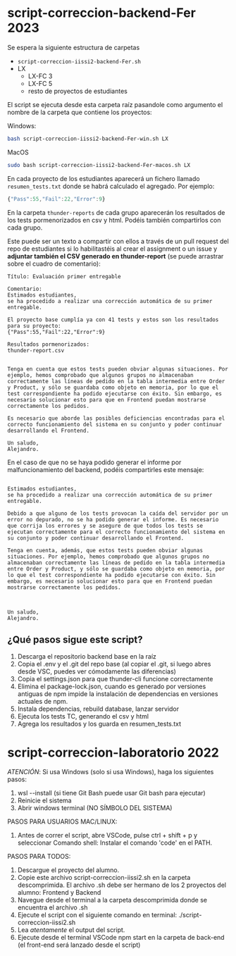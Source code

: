 # script-correccion-backend-Fer 2023

Se espera la siguiente estructura de carpetas

- `script-correccion-iissi2-backend-Fer.sh`
- LX
  - LX-FC 3
  - LX-FC 5
  - resto de proyectos de estudiantes

El script se ejecuta desde esta carpeta raíz pasandole como argumento el nombre de la carpeta que contiene los proyectos:

Windows:

```Bash
bash script-correccion-iissi2-backend-Fer-win.sh LX
```

MacOS

```Bash
sudo bash script-correccion-iissi2-backend-Fer-macos.sh LX
```

En cada proyecto de los estudiantes aparecerá un fichero llamado `resumen_tests.txt` donde se habrá calculado el agregado. Por ejemplo:

```Javascript
{"Pass":55,"Fail":22,"Error":9}
```

En la carpeta `thunder-reports` de cada grupo aparecerán los resultados de los tests pormenorizados en csv y html. Podéis también compartirlos con cada grupo.

Este puede ser un texto a compartir con ellos a través de un pull request del repo de estudiantes si lo habilitastéis al crear el assignment o un issue y **adjuntar también el CSV generado en thunder-report** (se puede arrastrar sobre el cuadro de comentario):

```Text
Título: Evaluación primer entregable

Comentario:
Estimados estudiantes,
se ha procedido a realizar una corrección automática de su primer entregable.

El proyecto base cumplía ya con 41 tests y estos son los resultados para su proyecto:
{"Pass":55,"Fail":22,"Error":9}

Resultados pormenorizados:
thunder-report.csv


Tenga en cuenta que estos tests pueden obviar algunas situaciones. Por ejemplo, hemos comprobado que algunos grupos no almacenaban correctamente las líneas de pedido en la tabla intermedia entre Order y Product, y sólo se guardaba como objeto en memoria, por lo que el test correspondiente ha podido ejecutarse con éxito. Sin embargo, es necesario solucionar esto para que en Frontend puedan mostrarse correctamente los pedidos.

Es necesario que aborde las posibles deficiencias encontradas para el correcto funcionamiento del sistema en su conjunto y poder continuar desarrollando el Frontend.

Un saludo,
Alejandro.

```

En el caso de que no se haya podido generar el informe por malfuncionamiento del backend, podéis compartirles este mensaje:

```

Estimados estudiantes,
se ha procedido a realizar una corrección automática de su primer entregable.

Debido a que alguno de los tests provocan la caída del servidor por un error no depurado, no se ha podido generar el informe. Es necesario que corrija los errores y se asegure de que todos los tests se ejecutan correctamente para el correcto funcionamiento del sistema en su conjunto y poder continuar desarrollando el Frontend.

Tenga en cuenta, además, que estos tests pueden obviar algunas situaciones. Por ejemplo, hemos comprobado que algunos grupos no almacenaban correctamente las líneas de pedido en la tabla intermedia entre Order y Product, y sólo se guardaba como objeto en memoria, por lo que el test correspondiente ha podido ejecutarse con éxito. Sin embargo, es necesario solucionar esto para que en Frontend puedan mostrarse correctamente los pedidos.



Un saludo,
Alejandro.
```


## ¿Qué pasos sigue este script?

1. Descarga el repositorio backend base en la raíz
1. Copia el .env y el .git del repo base (al copiar el .git, si luego abres desde VSC, puedes ver cómodamente las diferencias)
1. Copia el settings.json para que thunder-cli funcione correctamente
1. Elimina el package-lock.json, cuando es generado por versiones antiguas de npm impide la instalación de dependencias en versiones actuales de npm.
1. Instala dependencias, rebuild database, lanzar servidor
1. Ejecuta los tests TC, generando el csv y html
1. Agrega los resultados y los guarda en resumen_tests.txt

# script-correccion-laboratorio 2022

*ATENCIÓN*: Si usa Windows (solo si usa Windows), haga los siguientes pasos:

1. wsl --install (si tiene Git Bash puede usar Git bash para ejecutar)
2. Reinicie el sistema
3. Abrir windows terminal (NO SÍMBOLO DEL SISTEMA)

PASOS PARA USUARIOS MAC/LINUX:

1. Antes de correr el script, abre VSCode, pulse ctrl + shift + p y seleccionar Comando shell: Instalar el comando 'code' en el PATH.

PASOS PARA TODOS:

1. Descargue el proyecto del alumno.
2. Copie este archivo script-correccion-iissi2.sh en la carpeta descomprimida. El archivo .sh debe ser hermano de los 2 proyectos del alumno: Frontend y Backend
3. Navegue desde el terminal a la carpeta descomprimida donde se encuentra el archivo .sh
4. Ejecute el script con el siguiente comando en terminal: ./script-correccion-iissi2.sh
5. Lea *atentamente* el output del script.
6. Ejecute desde el terminal VSCode npm start en la carpeta de back-end (el front-end será lanzado desde el script)

